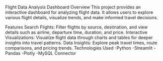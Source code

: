 Flight Data Analysis Dashboard
Overview
This project provides an interactive dashboard for analyzing flight data. It allows users to explore various flight details, visualize trends, and make informed travel decisions.

Features
Search Flights: Filter flights by source, destination, and view details such as airline, departure time, duration, and price.
Interactive Visualizations: Visualize flight data through charts and tables for deeper insights into travel patterns.
Data Insights: Explore peak travel times, route comparisons, and pricing trends.
Technologies Used
-Python
-Streamlit
-Pandas
-Plotly
-MySQL Connector